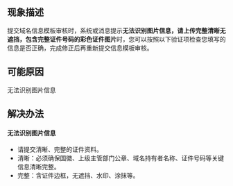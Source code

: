 

## 现象描述
提交域名信息模板审核时，系统或消息提示**无法识别图片信息，请上传完整清晰无遮挡，包含完整证件号码的彩色证件图片**时，您可以按照以下验证项检查您填写的信息是否正确，完成修正后再重新提交信息模板审核。

## 可能原因
无法识别图片信息



## 解决办法
#### 无法识别图片信息
- 请提交清晰、完整的证件资料。
- 清晰：必须确保国徽、上级主管部门公章、域名持有者名称、证件号码等关键信息清晰完整。
- 完整：含证件边框，无遮挡、水印、涂抹等。
